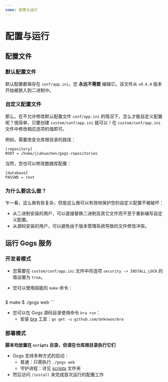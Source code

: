 ```yaml
---
name: 配置与运行
---
```


# 配置与运行

## 配置文件

### 默认配置文件

默认配置都保存在 `conf/app.ini`，您 **永远不需要** 编辑它。该文件从 `v0.6.0` 版本开始被嵌入到二进制中。

### 自定义配置文件

那么，在不允许修改默认配置文件 `conf/app.ini` 的情况下，怎么才能自定义配置呢？很简单，只要创建 `custom/conf/app.ini` 就可以！在 `custom/conf/app.ini` 文件中修改相应选项的值即可。

例如，需要改变仓库根目录的路径：

```
[repository]
ROOT = /home/jiahuachen/gogs-repositories
```

当然，您也可以修改数据库配置：

```
[database]
PASSWD = root
```

### 为什么要这么做？

乍一看，这么做有些复杂，但是这么做可以有效地保护您的自定义配置不被破坏：

- 从二进制安装的用户，可以直接替换二进制及其它文件而不至于重新编写自定义配置。
- 从源码安装的用户，可以避免由于版本管理系统导致的文件修改冲突。

## 运行 Gogs 服务

### 开发者模式

- 您需要在 `custom/conf/app.ini` 文件中将选项 `security -> INSTALL_LOCK` 的值设置为 `true`。
- 您可以使用超能的 `make` 命令：

	```sh
$ make
$ ./gogs web
	```
	
- 您可以在 Gogs 源码目录使用命令 `bra run`：
	- 安装 [bra](https://github.com/Unknwon/bra) 工具：`go get -u github.com/Unknwon/bra`

### 部署模式

**脚本均放置在 `scripts` 目录，但请在仓库根目录执行它们**

- Gogs 支持多种方式的启动：
	- 普通：只需执行 `./gogs web`
	- 守护进程：详见 [scripts](https://github.com/gogits/gogs/tree/master/scripts) 文件夹
- 然后访问 `/install` 来完成首次运行的配置工作
